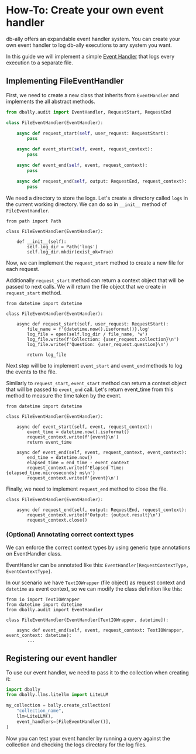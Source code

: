 # How-To: Create your own event handler

db-ally offers an expandable event handler system. You can create your own event handler to log db-ally executions to any system you want.

In this guide we will implement a simple [Event Handler](../reference/event_handlers/index.md) that logs every execution to a separate file.


## Implementing FileEventHandler

First, we need to create a new class that inherits from `EventHandler` and implements the all abstract methods.

```python
from dbally.audit import EventHandler, RequestStart, RequestEnd

class FileEventHandler(EventHandler):

    async def request_start(self, user_request: RequestStart):
        pass

    async def event_start(self, event, request_context):
        pass

    async def event_end(self, event, request_context):
        pass

    async def request_end(self, output: RequestEnd, request_context):
        pass
```

We need a directory to store the logs. Let's create a directory called `logs` in the current working directory.
We can do so in `__init__` method of `FileEventHandler`.

```python3
from path import Path

class FileEventHandler(EventHandler):

    def __init__(self):
        self.log_dir = Path('logs')
        self.log_dir.mkdir(exist_ok=True)
```

Now, we can implement the `request_start` method to create a new file for each request.

Additionally `request_start` method can return a context object that will be passed to next calls.
We will return the file object that we create in `request_start` method.

```python3
from datetime import datetime

class FileEventHandler(EventHandler):

    async def request_start(self, user_request: RequestStart):
        file_name = f'{datetime.now().isoformat()}.log'
        log_file = open(self.log_dir / file_name, 'w')
        log_file.write(f'Collection: {user_request.collection}\n')
        log_file.write(f'Question: {user_request.question}\n')

        return log_file
```

Next step will be to implement `event_start` and `event_end` methods to log the events to the file.

Similarly to `request_start`, `event_start` method can return a context object that will be passed to `event_end` call.
Let's return event_time from this method to measure the time taken by the event.

```python3
from datetime import datetime

class FileEventHandler(EventHandler):

    async def event_start(self, event, request_context):
        event_time = datetime.now().isoformat()
        request_context.write(f'{event}\n')
        return event_time

    async def event_end(self, event, request_context, event_context):
        end_time = datetime.now()
        elapsed_time = end_time - event_context
        request_context.write(f'Elapsed Time: {elapsed_time.microseconds} ms\n')
        request_context.write(f'{event}\n')
```

Finally, we need to implement `request_end` method to close the file.

```python3
class FileEventHandler(EventHandler):

    async def request_end(self, output: RequestEnd, request_context):
        request_context.write(f'Output: {output.result}\n')
        request_context.close()
```

### (Optional) Annotating correct context types

We can enforce the correct context types by using generic type annotations on EventHandler class.

EventHandler can be annotated like this: `EventHandler[RequestContextType, EventContextType]`.

In our scenario we have `TextIOWrapper` (file object) as request context and `datetime` as event context, so we can modify the class definition like this:

```python3
from io import TextIOWrapper
from datetime import datetime
from dbally.audit import EventHandler

class FileEventHandler(EventHandler[TextIOWrapper, datetime]):

    async def event_end(self, event, request_context: TextIOWrapper, event_context: datetime):
        ...
```

## Registering our event handler

To use our event handler, we need to pass it to the collection when creating it:

```python
import dbally
from dbally.llms.litellm import LiteLLM

my_collection = bally.create_collection(
    "collection_name",
    llm=LiteLLM(),
    event_handlers=[FileEventHandler()],
)
```

Now you can test your event handler by running a query against the collection and checking the logs directory for the log files.


